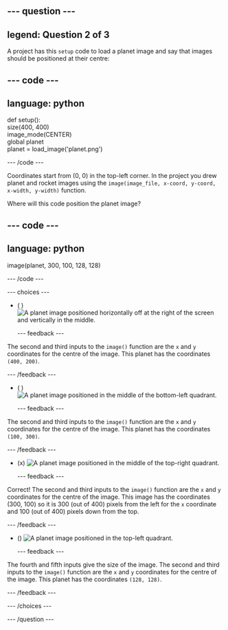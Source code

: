 
--- question ---
---
legend: Question 2 of 3
---

A project has this `setup` code to load a planet image and say that images should be positioned at their centre:

--- code ---
---
language: python
---

def setup():   
  size(400, 400)   
  image_mode(CENTER)   
  global planet   
  planet = load_image('planet.png')   

--- /code ---

Coordinates start from (0, 0) in the top-left corner. In the project you drew planet and rocket images using the `image(image_file, x-coord, y-coord, x-width, y-width)` function.

Where will this code position the planet image?

--- code ---
---
language: python
---

image(planet, 300, 100, 128, 128)

--- /code ---

--- choices ---

- ( ) 
![A planet image positioned horizontally off at the right of the screen and vertically in the middle.](images/planet400200.png)

  --- feedback ---

The second and third inputs to the `image()` function are the `x` and `y` coordinates for the centre of the image. This planet has the coordinates `(400, 200)`.
  
  --- /feedback ---

- ( ) 
![A planet image positioned in the middle of the bottom-left quadrant.](images/planet100300.png)

  --- feedback ---

The second and third inputs to the `image()` function are the `x` and `y` coordinates for the centre of the image. This planet has the coordinates `(100, 300)`.
  
  --- /feedback ---

- (x) 
![A planet image positioned in the middle of the top-right quadrant.](images/planet300100.png)

  --- feedback ---

Correct! The second and third inputs to the `image()` function are the `x` and `y` coordinates for the centre of the image. This image has the coordinates (300, 100) so it is 300 (out of 400) pixels from the left for the `x` coordinate and 100 (out of 400) pixels down from the top. 
 
  --- /feedback ---

- ()
![A planet image positioned in the top-left quadrant.](images/planet128128.png)

  --- feedback ---

The fourth and fifth inputs give the size of the image. The second and third inputs to the `image()` function are the `x` and `y` coordinates for the centre of the image. This planet has the coordinates `(128, 128)`. 
  
  --- /feedback ---

--- /choices ---

--- /question ---
